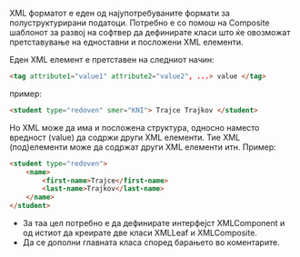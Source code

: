 XML форматот е еден од најупотребуваните формати за полуструктурирани податоци. Потребно е со помош на Composite шаблонот за развој на софтвер да дефинирате класи што ќе овозможат претставување на едноставни и посложени XML елементи.

Еден XML елемент е претставен на следниот начин:
```html
<tag attribute1="value1" attribute2="value2", ...> value </tag>
```

пример:
```html
<student type="redoven" smer="KNI"> Trajce Trajkov </student>
```

Но XML може да има и посложена структура, односно наместо вредност (value) да содржи други XML елементи. Тие XML (под)елементи може да содржат други XML елементи итн. Пример:

```html
<student type="redoven">
    <name>
        <first-name>Trajce</first-name>
        <last-name>Trajkov</last-name>
    </name>
</student>
```

* За таа цел потребно е да дефинирате интерфејст XMLComponent и од истиот да креирате две класи XMLLeaf и XMLComposite.
* Да се дополни главната класа според барањето во коментарите.